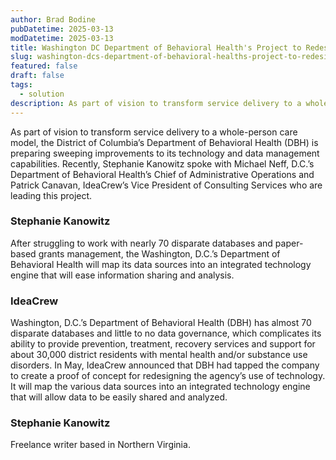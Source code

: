 ```yaml
---
author: Brad Bodine
pubDatetime: 2025-03-13
modDatetime: 2025-03-13
title: Washington DC Department of Behavioral Health's Project to Redesign the Agency's Technology
slug: washington-dcs-department-of-behavioral-healths-project-to-redesign-the-agencys-technology
featured: false
draft: false
tags:
  - solution
description: As part of vision to transform service delivery to a whole-person care model, the District of Columbia’s Department of Behavioral Health (DBH) is preparing sweeping improvements to its technology and data management capabilities.
---
```


As part of vision to transform service delivery to a whole-person care model, the District of Columbia’s Department of Behavioral Health (DBH) is preparing sweeping improvements to its technology and data management capabilities. Recently, Stephanie Kanowitz spoke with Michael Neff, D.C.’s Department of Behavioral Health’s Chief of Administrative Operations and Patrick Canavan, IdeaCrew’s Vice President of Consulting Services who are leading this project.

### Stephanie Kanowitz

After struggling to work with nearly 70 disparate databases and paper-based grants management, the Washington, D.C.’s Department of Behavioral Health will map its data sources into an integrated technology engine that will ease information sharing and analysis.

### IdeaCrew

Washington, D.C.’s Department of Behavioral Health (DBH) has almost 70 disparate databases and little to no data governance, which complicates its ability to provide prevention, treatment, recovery services and support for about 30,000 district residents with mental health and/or substance use disorders. In May, IdeaCrew announced that DBH had tapped the company to create a proof of concept for redesigning the agency’s use of technology. It will map the various data sources into an integrated technology engine that will allow data to be easily shared and analyzed.

### Stephanie Kanowitz

Freelance writer based in Northern Virginia.
